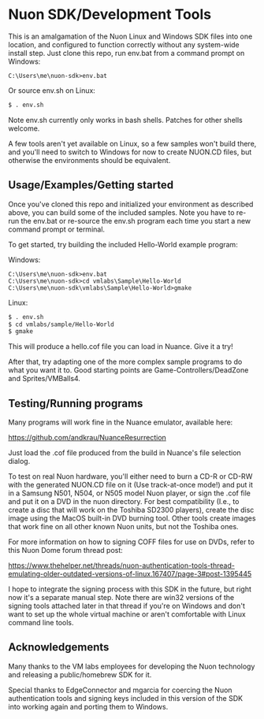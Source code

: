 # Nuon SDK/Development Tools

This is an amalgamation of the Nuon Linux and Windows SDK files into one
location, and configured to function correctly without any system-wide install
step. Just clone this repo, run env.bat from a command prompt on Windows:

```
C:\Users\me\nuon-sdk>env.bat
```

Or source env.sh on Linux:

```sh
$ . env.sh
```

Note env.sh currently only works in bash shells. Patches for other shells
welcome.

A few tools aren't yet available on Linux, so a few samples won't build there,
and you'll need to switch to Windows for now to create NUON.CD files, but
otherwise the environments should be equivalent.

## Usage/Examples/Getting started

Once you've cloned this repo and initialized your environment as described
above, you can build some of the included samples. Note you have to re-run the
env.bat or re-source the env.sh program each time you start a new command prompt
or terminal.

To get started, try building the included Hello-World example program:

Windows:
```
C:\Users\me\nuon-sdk>env.bat
C:\Users\me\nuon-sdk>cd vmlabs\Sample\Hello-World
C:\Users\me\nuon-sdk\vmlabs\Sample\Hello-World>gmake
```

Linux:
```sh
$ . env.sh
$ cd vmlabs/sample/Hello-World
$ gmake
```

This will produce a hello.cof file you can load in Nuance. Give it a try!

After that, try adapting one of the more complex sample programs to do what
you want it to. Good starting points are Game-Controllers/DeadZone and
Sprites/VMBalls4.

## Testing/Running programs

Many programs will work fine in the Nuance emulator, available here:

https://github.com/andkrau/NuanceResurrection

Just load the .cof file produced from the build in Nuance's file selection
dialog.

To test on real Nuon hardware, you'll either need to burn a CD-R or CD-RW with
the generated NUON.CD file on it (Use track-at-once mode!) and put it in a
Samsung N501, N504, or N505 model Nuon player, or sign the .cof file and put it
on a DVD in the nuon directory. For best compatibility (I.e., to create a disc
that will work on the Toshiba SD2300 players), create the disc image using the
MacOS built-in DVD burning tool. Other tools create images that work fine on all
other known Nuon units, but not the Toshiba ones.

For more information on how to signing COFF files for use on DVDs, refer to this
Nuon Dome forum thread post:

https://www.thehelper.net/threads/nuon-authentication-tools-thread-emulating-older-outdated-versions-of-linux.167407/page-3#post-1395445

I hope to integrate the signing process with this SDK in the future, but right
now it's a separate manual step. Note there are win32 versions of the signing
tools attached later in that thread if you're on Windows and don't want to set
up the whole virtual machine or aren't comfortable with Linux command line
tools.

## Acknowledgements

Many thanks to the VM labs employees for developing the Nuon technology and
releasing a public/homebrew SDK for it.

Special thanks to EdgeConnector and mgarcia for coercing the Nuon authentication
tools and signing keys included in this version of the SDK into working again
and porting them to Windows.
